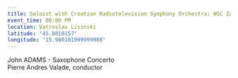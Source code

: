 ```yaml
---
title: Soloist with Croatian Radiotelevision Symphony Orchestra; WSC Zagreb
event_time: 08:00 PM
location: Vatroslav Lisinski
latitude: "45.8010157"
longitude: "15.980101999999988"
---
```

John ADAMS - Saxophone Concerto <br>
Pierre Andres Valade, conductor
